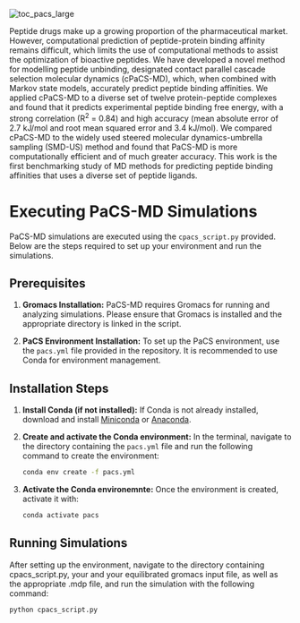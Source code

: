 
![toc_pacs_large](https://github.com/user-attachments/assets/e6e0acbe-2009-410c-afbd-6bcbe83171a0)

Peptide drugs make up a growing proportion of the pharmaceutical market. However, computational prediction of peptide-protein binding affinity remains difficult, which limits the use of computational methods to assist the optimization of bioactive peptides. We have developed a novel method for modelling peptide unbinding, designated contact parallel cascade selection molecular dynamics (cPaCS-MD), which, when combined with Markov state models, accurately predict peptide binding affinities. We applied cPaCS-MD to a diverse set of twelve protein-peptide complexes and found that it predicts experimental peptide binding free energy, with a strong correlation (R<sup>2</sup> = 0.84) and high accuracy (mean absolute error of 2.7 kJ/mol and root mean squared error and 3.4 kJ/mol). We compared cPaCS-MD to the widely used steered molecular dynamics-umbrella sampling (SMD-US) method and found that PaCS-MD is more computationally efficient and of much greater accuracy. This work is the first benchmarking study of MD methods for predicting peptide binding affinities that uses a diverse set of peptide ligands.
 
# Executing PaCS-MD Simulations

PaCS-MD simulations are executed using the `cpacs_script.py` provided. Below are the steps required to set up your environment and run the simulations.

## Prerequisites

1. **Gromacs Installation:**
   PaCS-MD requires Gromacs for running and analyzing simulations. Please ensure that Gromacs is installed and the appropriate directory is linked in the script.

2. **PaCS Environment Installation:**
   To set up the PaCS environment, use the `pacs.yml` file provided in the repository. It is recommended to use Conda for environment management.

## Installation Steps

1. **Install Conda (if not installed):**
   If Conda is not already installed, download and install [Miniconda](https://docs.conda.io/en/latest/miniconda.html) or [Anaconda](https://www.anaconda.com/products/individual).

2. **Create and activate the Conda environment:**
   In the terminal, navigate to the directory containing the `pacs.yml` file and run the following command to create the environment:

   ```bash
   conda env create -f pacs.yml

3. **Activate the Conda environemnte:**
   Once the environment is created, activate it with:
    ```bash
   conda activate pacs

## Running Simulations ##
After setting up the environment, navigate to the directory containing cpacs_script.py, your and your equilibrated gromacs input file, as well as the appropriate .mdp file, and run the simulation with the following command:
 ```bash
python cpacs_script.py
